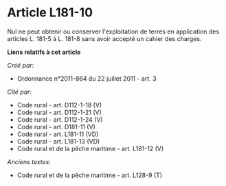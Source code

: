 # Article L181-10

Nul ne peut obtenir ou conserver l'exploitation de terres en application des articles L. 181-5 à L. 181-8 sans avoir accepté
un cahier des charges.

**Liens relatifs à cet article**

_Créé par_:

  - Ordonnance n°2011-864 du 22 juillet 2011 - art. 3

_Cité par_:

  - Code rural - art. D112-1-18 (V)
  - Code rural - art. D112-1-21 (V)
  - Code rural - art. D112-1-24 (V)
  - Code rural - art. D181-11 (V)
  - Code rural - art. L181-11 (VD)
  - Code rural - art. L181-13 (VD)
  - Code rural et de la pêche maritime - art. L181-12 (V)

_Anciens textes_:

  - Code rural et de la pêche maritime - art. L128-9 (T)
